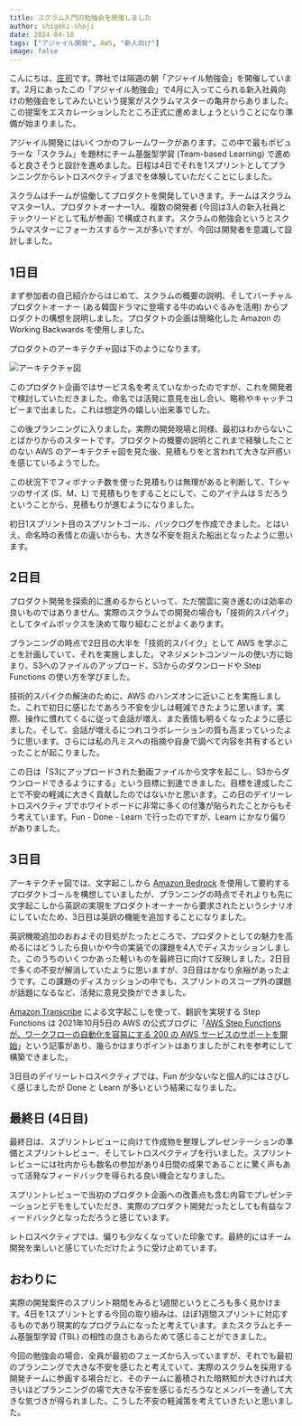 ```yaml
---
title: スクラム入門の勉強会を開催しました
author: shigeki-shoji
date: 2024-04-18
tags: ["アジャイル開発", AWS, "新人向け"]
image: false
---
```


こんにちは、[庄司](https://github.com/edward-mamezou)です。弊社では隔週の朝「アジャイル勉強会」を開催しています。2月にあったこの「アジャイル勉強会」で4月に入ってこられる新入社員向けの勉強会をしてみたいという提案がスクラムマスターの亀井からありました。この提案をエスカレーションしたところ正式に進めましょうということになり準備が始まりました。

アジャイル開発にはいくつかのフレームワークがあります。この中で最もポピュラーな「スクラム」を題材にチーム基盤型学習 (Team-based Learning) で進めると良さそうと設計を進めました。日程は4日でそれを1スプリントとしてプランニングからレトロスペクティブまでを体験していただくことにしました。

スクラムはチームが協働してプロダクトを開発していきます。チームはスクラムマスター1人、プロダクトオーナー1人、複数の開発者 (今回は3人の新入社員とテックリードとして私が参画) で構成されます。スクラムの勉強会というとスクラムマスターにフォーカスするケースが多いですが、今回は開発者を意識して設計しました。

## 1日目

まず参加者の自己紹介からはじめて、スクラムの概要の説明、そしてバーチャルプロダクトオーナー (ある韓国ドラマに登場する牛のぬいぐるみを活用) からプロダクトの構想を説明しました。プロダクトの企画は簡略化した Amazon の Working Backwards を使用しました。

プロダクトのアーキテクチャ図は下のようになります。

![アーキテクチャ図](/img/blogs/2024/introduction-to-scrum/architecture.png)

このプロダクト企画ではサービス名を考えていなかったのですが、これを開発者で検討していただきました。命名では活発に意見を出し合い、略称やキャッチコピーまで出ました。これは想定外の嬉しい出来事でした。

この後プランニングに入りました。実際の開発現場と同様、最初はわからないことばかりからのスタートです。プロダクトの概要の説明とこれまで経験したことのない AWS のアーキテクチャ図を見た後、見積もりをと言われて大きな戸惑いを感じているようでした。

この状況下でフィボナッチ数を使った見積もりは無理があると判断して、Tシャツのサイズ (S、M、L) で見積もりをすることにして、このアイテムは S だろうということから、見積もりが進むようになりました。

初日1スプリント目のスプリントゴール、バックログを作成できました。とはいえ、命名時の表情との違いからも、大きな不安を抱えた船出となったように思います。

## 2日目

プロダクト開発を探索的に進めるからといって、ただ闇雲に突き進むのは効率の良いものではありません。実際のスクラムでの開発の場合も「技術的スパイク」としてタイムボックスを決めて取り組むことがよくあります。

プランニングの時点で2日目の大半を「技術的スパイク」として AWS を学ぶことを計画していて、それを実施しました。マネジメントコンソールの使い方に始まり、S3へのファイルのアップロード、S3からのダウンロードや Step Functions の使い方を学びました。

技術的スパイクの解決のために、AWS のハンズオンに近いことを実施しました。これで初日に感じたであろう不安を少しは軽減できたように思います。実際、操作に慣れてくるに従って会話が増え、また表情も明るくなったように感じました。そして、会話が増えるにつれコラボレーションの質も高まっていったように思います。さらには私の凡ミスへの指摘や自身で調べて内容を共有するといったことが起こりました。

この日は「S3にアップロードされた動画ファイルから文字を起こし、S3からダウンロードできるようにする」という目標に到達できました。目標を達成したことで不安の軽減に大きく貢献したのではないかと思います。この日のデイリーレトロスペクティブでホワイトボードに非常に多くの付箋が貼られたことからもそう考えています。Fun - Done - Learn で行ったのですが、Learn にかなり偏りがありました。

## 3日目

アーキテクチャ図では、文字起こしから [Amazon Bedrock](https://aws.amazon.com/jp/bedrock/) を使用して要約するプロダクトゴールを構想していましたが、プランニングの時点でそれよりも先に文字起こしから英訳の実現をプロダクトオーナーから要求されたというシナリオにしていたため、3日目は英訳の機能を追加することになりました。

英訳機能追加のおおよその目処がたったところで、プロダクトとしての魅力を高めるにはどうしたら良いかや今の実装での課題を4人でディスカッションしました。このうちのいくつかあった軽いものを最終日に向けて反映しました。2日目で多くの不安が解消していたように思いますが、3日目はかなり余裕があったようです。この課題のディスカッションの中でも、スプリントのスコープ外の課題が話題になるなど、活発に意見交換ができました。

[Amazon Transcribe](https://aws.amazon.com/jp/transcribe/) による文字起こしを使って、翻訳を実現する Step Functions は 2021年10月5日の AWS の公式ブログに「[AWS Step Functions が、ワークフローの自動化を容易にする 200 の AWS サービスのサポートを開始](https://aws.amazon.com/jp/blogs/news/now-aws-step-functions-supports-200-aws-services-to-enable-easier-workflow-automation/)」という記事があり、幾らかはまりポイントはありましたがこれを参考にして構築できました。

3日目のデイリーレトロスペクティブでは、Fun が少ないなと個人的にはさびしく感じましたが Done と Learn が多いという結果になりました。

## 最終日 (4日目)

最終日は、スプリントレビューに向けて作成物を整理しプレゼンテーションの準備とスプリントレビュー、そしてレトロスペクティブを行いました。スプリントレビューには社内からも数名の参加があり4日間の成果であることに驚く声もあって活発なフィードバックを得られる良い機会となりました。

スプリントレビューで当初のプロダクト企画への改善点も含む内容でプレゼンテーションとデモをしていただき、実際のプロダクト開発だったとしても有益なフィードバックとなっただろうと感じています。

レトロスペクティブでは、偏りも少なくなっていた印象です。最終的にはチーム開発を楽しいと感じていただけたように受け止めています。

## おわりに

実際の開発案件のスプリント期間をみると1週間というところも多く見かけます。4日を1スプリントとする今回の取り組みは、ほぼ1週間スプリントに対応するものであり現実的なプログラムになったと考えています。またスクラムとチーム基盤型学習 (TBL) の相性の良さもあらためて感じることができました。

今回の勉強会の場合、全員が最初のフェーズから入っていますが、それでも最初のプランニングで大きな不安を感じたと考えていて、実際のスクラムを採用する開発チームに参画する場合だと、そのチームに蓄積された暗黙知が大きければ大きいほどプランニングの場で大きな不安を感じるだろうなとメンバーを通して大きな気づきが得られました。こうした不安の軽減策を考えていきたいと思いました。
